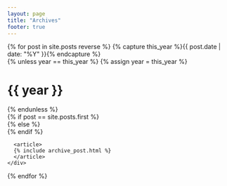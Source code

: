 ```yaml
---
layout: page
title: "Archives"
footer: true
---
```


<div clas id="blog-archives">
{% for post in site.posts reverse %}
  {% capture this_year %}{{ post.date | date: "%Y" }}{% endcapture %}
  <div class="row-fluid">
	<div class="span1">
	{% unless year == this_year %}
	  {% assign year = this_year %}
	    <h1>{{ year }}</h1>
	{% endunless %}
	</div>
	{% if post == site.posts.first %}
	<div class="span11">
	{% else %}
	<div class="span11 border-top">
	{% endif %}

	  <article>
	  {% include archive_post.html %}
	  </article>
	</div>
  </div>
{% endfor %}
</div>
